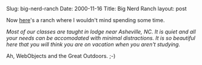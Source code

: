 Slug: big-nerd-ranch
Date: 2000-11-16
Title: Big Nerd Ranch
layout: post

Now <a href="http://www.bignerdranch.com/">here</a>&#39;s a ranch where I wouldn&#39;t mind spending some time.

<i>Most of our classes are taught in lodge near Asheville, NC. It is quiet and all your needs can be accomodated with minimal distractions. It is so beautiful here that you will think you are on vacation when you aren&#39;t studying.</i>

Ah, WebObjects and the Great Outdoors. ;-)
